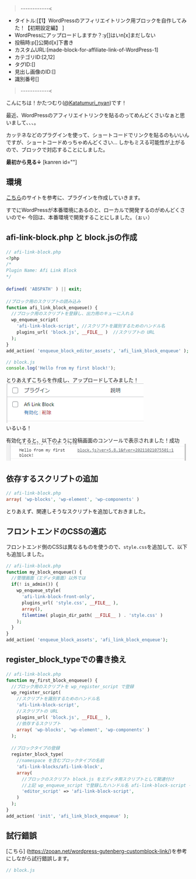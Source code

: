 >------------<
- タイトル:[【1】WordPressのアフィリエイトリンク用ブロックを自作してみた！【初期設定編】 ]
- WordPressにアップロードしますか？:y[]はいn[x]まだしない
- 投稿時:p[]公開d[x]下書き
- カスタムURL:[made-block-for-affiliate-link-of-WordPress-1]
- カテゴリID:[2,12]
- タグID:[]
- 見出し画像のID:[]
- 識別番号[]
>------------<

<!-- ↓続き
[kanren id=""] -->

こんにちは！かたつむり([@Katatumuri_nyan](https://twitter.com/Katatumuri_nyan))です！

最近、WordPressのアフィリエイトリンクを貼るのってめんどくさいなぁと思いまして、、、。

カッテネなどのプラグインを使って、ショートコードでリンクを貼るのもいいんですが、ショートコードめっちゃめんどくさい…
しかもミスる可能性が上がるので、ブロックで対応することにしました。

**最初から見る↓**
[kanren id=""]

<!-- **前回を見る↓**
[kanren id=""] -->

## 環境
[こちら](https://www.webdesignleaves.com/pr/wp/wp_block_basic.html)のサイトを参考に、プラグインを作成していきます。

すでにWordPressが本番環境にあるのと、ローカルで開発するのがめんどくさいので←
今回は、本番環境で開発することにしました。（ぉぃ）

## afi-link-block.php と block.jsの作成

```php
// afi-link-block.php
<?php
/*
Plugin Name: Afi Link Block
*/
 
defined( 'ABSPATH' ) || exit; 

//ブロック用のスクリプトの読み込み
function afi_link_block_enqueue() {
  //ブロック用のスクリプトを登録し、出力用のキューに入れる
  wp_enqueue_script(
    'afi-link-block-script', //スクリプトを識別するためのハンドル名
    plugins_url( 'block.js', __FILE__ )  //スクリプトの URL
  );
}
add_action( 'enqueue_block_editor_assets', 'afi_link_block_enqueue' );
```

```javascript
// block.js
console.log('Hello from my first block!');
```

とりあえずこちらを作成し、アップロードしてみました！
![picture 2](../../images/6ee60e4e9dbfd7242e70da9197b1228d5cca373c9486d05e473089bec34685b3.png)  
いるいる！


有効化すると、以下のように投稿画面のコンソールで表示されました！成功
![picture 1](../../images/a7eb9e49faf2e82e48a32692af032e52bee76d044394a495b9cb985772b995b3.png)  


## 依存するスクリプトの追加
```php
// afi-link-block.php
array( 'wp-blocks', 'wp-element', 'wp-components' ) 
```

とりあえず、関連しそうなスクリプトを追加しておきました。

## フロントエンドのCSSの適応
フロントエンド側のCSSは異なるものを使うので、`style.css`を追加して、以下も追加しました。

```php
// afi-link-block.php
function my_block_enqueue() {
  //管理画面（エディタ画面）以外では
  if(! is_admin()) {
    wp_enqueue_style(
      'afi-link-block-front-only',
      plugins_url( 'style.css', __FILE__ ),
      array(),
      filemtime( plugin_dir_path( __FILE__ ) . 'style.css' )
    );
  }
}
add_action( 'enqueue_block_assets', 'afi_link_block_enqueue');    
```

## register_block_typeでの書き換え
```php
// afi-link-block.php
function my_first_block_enqueue() {
  //ブロック用のスクリプトを wp_register_script で登録
  wp_register_script(
    //スクリプトを識別するためのハンドル名
    'afi-link-block-script',
    //スクリプトの URL
    plugins_url( 'block.js', __FILE__ ),
    //依存するスクリプト
    array( 'wp-blocks', 'wp-element', 'wp-components' ) 
  );
  
  //ブロックタイプの登録
  register_block_type( 
    //namespace を含むブロックタイプの名前
    'afi-link-blocks/afi-link-block', 
    array(   
      //ブロックのスクリプト block.js をエディタ用スクリプトとして関連付け
      //上記 wp_enqueue_script で登録したハンドル名 afi-link-block-script を指定
      'editor_script' => 'afi-link-block-script', 
    ) 
  );
}
add_action( 'init', 'afi_link_block_enqueue' );
```

## 試行錯誤
[こちら] (https://zooan.net/wordpress-gutenberg-customblock-link/)を参考にしながら試行錯誤します。

```javascript
// block.js
```